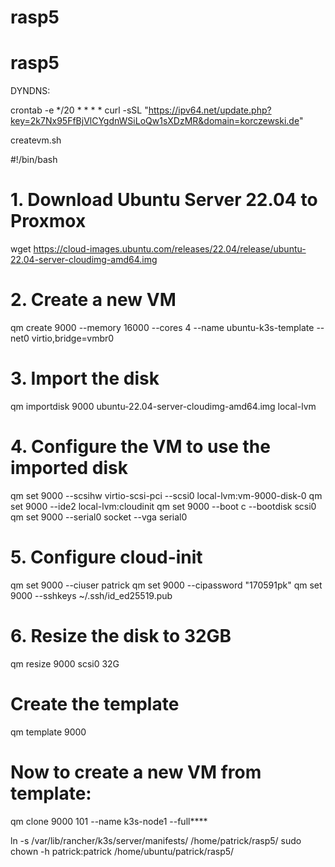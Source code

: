 # rasp5

# rasp5

DYNDNS:

crontab -e
*/20 * * * * curl -sSL "https://ipv64.net/update.php?key=2k7Nx95FfBjVlCYgdnWSiLoQw1sXDzMR&domain=korczewski.de"


createvm.sh

#!/bin/bash

# 1. Download Ubuntu Server 22.04 to Proxmox
wget https://cloud-images.ubuntu.com/releases/22.04/release/ubuntu-22.04-server-cloudimg-amd64.img

# 2. Create a new VM
qm create 9000 --memory 16000 --cores 4 --name ubuntu-k3s-template --net0 virtio,bridge=vmbr0

# 3. Import the disk
qm importdisk 9000 ubuntu-22.04-server-cloudimg-amd64.img local-lvm

# 4. Configure the VM to use the imported disk
qm set 9000 --scsihw virtio-scsi-pci --scsi0 local-lvm:vm-9000-disk-0
qm set 9000 --ide2 local-lvm:cloudinit
qm set 9000 --boot c --bootdisk scsi0
qm set 9000 --serial0 socket --vga serial0

# 5. Configure cloud-init
qm set 9000 --ciuser patrick
qm set 9000 --cipassword "170591pk"
qm set 9000 --sshkeys ~/.ssh/id_ed25519.pub

# 6. Resize the disk to 32GB
qm resize 9000 scsi0 32G

# Create the template
qm template 9000

# Now to create a new VM from template:
qm clone 9000 101 --name k3s-node1 --full****


ln -s /var/lib/rancher/k3s/server/manifests/ /home/patrick/rasp5/
sudo chown -h patrick:patrick /home/ubuntu/patrick/rasp5/
